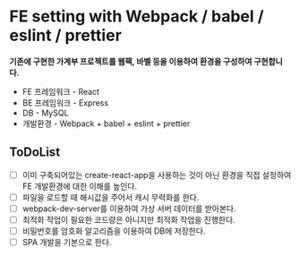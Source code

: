 # FE setting with Webpack / babel / eslint / prettier

**기존에 구현한 가계부 프로젝트를 웹팩, 바벨 등을 이용하여 환경을 구성하여 구현합니다.**

- FE 프레임워크 - React
- BE 프레임워크 - Express
- DB - MySQL
- 개발환경 - Webpack + babel + eslint + prettier

## ToDoList
- [ ] 이미 구축되어있는 create-react-app을 사용하는 것이 아닌 환경을 직접 설정하여 FE 개발환경에 대한 이해를 높인다.
- [ ] 파일을 로드할 때 해시값을 주어서 캐시 무력화를 한다.
- [ ] webpack-dev-server를 이용하여 가상 서버 데이터를 받아본다.
- [ ] 최적화 작업이 필요한 코드량은 아니지만 최적화 작업을 진행한다.
- [ ] 비밀번호를 암호화 알고리즘을 이용하여 DB에 저장한다.
- [ ] SPA 개발을 기본으로 한다.
